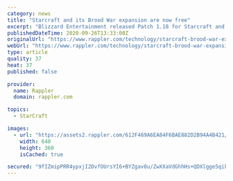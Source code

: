 ```yaml
---
category: news
title: "Starcraft and its Brood War expansion are now free"
excerpt: "Blizzard Entertainment released Patch 1.18 for Starcraft and its Brood War expansion on Wednesday, April 19, making the classic real-time strategy game free for everyone to download and play on PC and Mac."
publishedDateTime: 2020-09-26T13:33:00Z
originalUrl: "https://www.rappler.com/technology/starcraft-brood-war-expansion-free"
webUrl: "https://www.rappler.com/technology/starcraft-brood-war-expansion-free"
type: article
quality: 37
heat: 37
published: false

provider:
  name: Rappler
  domain: rappler.com

topics:
  - StarCraft

images:
  - url: "https://assets2.rappler.com/612F469A6EA84F6BAE882D2B94A4B421/img/68F8E5AACFEE4EA58CAF5CAA5B61599F/starcraft-118.jpg"
    width: 640
    height: 360
    isCached: true

secured: "9fIZmipPRR4ypxjI2DvfOUrsYI6+BYZgav0u/ZwXXaVdGhhHs+QDXlgge5qikyVasjgwtFXO74dZAbTDX+kANAhXCJCtXpUs0TTKIVYe9HfSQfNLL9aeCYoH3GKwsgvSC/01dF1HGq8WNn9VfKngBnMAuzwrkTNehZQdzlJQYy6BUY1qNVEf44FIRvSmWqC3ATZ5q6ZTV/KpxtDiiaZqoVoqEMXe+TB0nelI/3QvbLsafjGzuvcjB0+gPTFNfPKAPpCoJtZBZxAHmwAoPTRkdcd0kGKmeN8lE+cwI4l0zKXGL+qTSN1q7gxyljmqwtdWTwniMA6T/6itpKdLFyFjhV8at0LTHHobBe5bytI2g5U=;+JrrcKj3ws8Sx92rC2Pg5A=="
---
```


